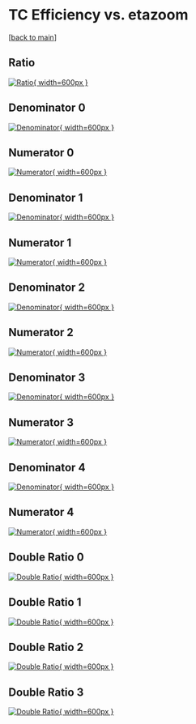 # TC Efficiency vs. etazoom

[[back to main](./)]



## Ratio

[![Ratio](../mtv/var/TC_vtr_321_0_eff_etazoom.png){ width=600px }](../mtv/var/TC_vtr_321_0_eff_etazoom.pdf)

## Denominator 0

[![Denominator](../mtv/den/TC_vtr_321_0_eff_etazoom_den0.png){ width=600px }](../mtv/den/TC_vtr_321_0_eff_etazoom_den0.pdf)

## Numerator 0

[![Numerator](../mtv/num/TC_vtr_321_0_eff_etazoom_num0.png){ width=600px }](../mtv/num/TC_vtr_321_0_eff_etazoom_num0.pdf)

## Denominator 1

[![Denominator](../mtv/den/TC_vtr_321_0_eff_etazoom_den1.png){ width=600px }](../mtv/den/TC_vtr_321_0_eff_etazoom_den1.pdf)

## Numerator 1

[![Numerator](../mtv/num/TC_vtr_321_0_eff_etazoom_num1.png){ width=600px }](../mtv/num/TC_vtr_321_0_eff_etazoom_num1.pdf)

## Denominator 2

[![Denominator](../mtv/den/TC_vtr_321_0_eff_etazoom_den2.png){ width=600px }](../mtv/den/TC_vtr_321_0_eff_etazoom_den2.pdf)

## Numerator 2

[![Numerator](../mtv/num/TC_vtr_321_0_eff_etazoom_num2.png){ width=600px }](../mtv/num/TC_vtr_321_0_eff_etazoom_num2.pdf)

## Denominator 3

[![Denominator](../mtv/den/TC_vtr_321_0_eff_etazoom_den3.png){ width=600px }](../mtv/den/TC_vtr_321_0_eff_etazoom_den3.pdf)

## Numerator 3

[![Numerator](../mtv/num/TC_vtr_321_0_eff_etazoom_num3.png){ width=600px }](../mtv/num/TC_vtr_321_0_eff_etazoom_num3.pdf)

## Denominator 4

[![Denominator](../mtv/den/TC_vtr_321_0_eff_etazoom_den4.png){ width=600px }](../mtv/den/TC_vtr_321_0_eff_etazoom_den4.pdf)

## Numerator 4

[![Numerator](../mtv/num/TC_vtr_321_0_eff_etazoom_num4.png){ width=600px }](../mtv/num/TC_vtr_321_0_eff_etazoom_num4.pdf)

## Double Ratio 0

[![Double Ratio](../mtv/ratio/TC_vtr_321_0_eff_etazoom_ratio0.png){ width=600px }](../mtv/ratio/TC_vtr_321_0_eff_etazoom_ratio0.pdf)

## Double Ratio 1

[![Double Ratio](../mtv/ratio/TC_vtr_321_0_eff_etazoom_ratio1.png){ width=600px }](../mtv/ratio/TC_vtr_321_0_eff_etazoom_ratio1.pdf)

## Double Ratio 2

[![Double Ratio](../mtv/ratio/TC_vtr_321_0_eff_etazoom_ratio2.png){ width=600px }](../mtv/ratio/TC_vtr_321_0_eff_etazoom_ratio2.pdf)

## Double Ratio 3

[![Double Ratio](../mtv/ratio/TC_vtr_321_0_eff_etazoom_ratio3.png){ width=600px }](../mtv/ratio/TC_vtr_321_0_eff_etazoom_ratio3.pdf)


